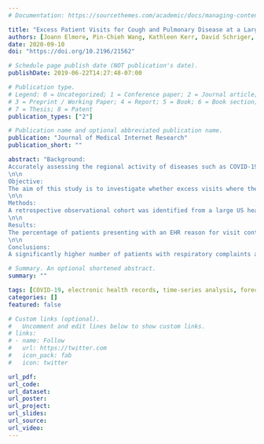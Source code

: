 ```yaml
---
# Documentation: https://sourcethemes.com/academic/docs/managing-content/

title: "Excess Patient Visits for Cough and Pulmonary Disease at a Large US Health System in the Months Prior to the COVID-19 Pandemic: Time-Series Analysis"
authors: [Joann Elmore, Pin-Chieh Wang, Kathleen Kerr, David Schriger, Douglas E. Morrison, Oliver Ron Brookmeyer, Michael A Pfeffer, Thomas H Payne, Judith S Currier]
date: 2020-09-10
doi: "https://doi.org/10.2196/21562"

# Schedule page publish date (NOT publication's date).
publishDate: 2019-06-22T14:27:48-07:00

# Publication type.
# Legend: 0 = Uncategorized; 1 = Conference paper; 2 = Journal article;
# 3 = Preprint / Working Paper; 4 = Report; 5 = Book; 6 = Book section;
# 7 = Thesis; 8 = Patent
publication_types: ["2"]

# Publication name and optional abbreviated publication name.
publication: "Journal of Medical Internet Research"
publication_short: ""

abstract: "Background:
Accurately assessing the regional activity of diseases such as COVID-19 is important in guiding public health interventions. Leveraging electronic health records (EHRs) to monitor outpatient clinical encounters may lead to the identification of emerging outbreaks.
\n\n
Objective:
The aim of this study is to investigate whether excess visits where the word “cough” was present in the EHR reason for visit, and hospitalizations with acute respiratory failure were more frequent from December 2019 to February 2020 compared with the preceding 5 years.
\n\n
Methods:
A retrospective observational cohort was identified from a large US health system with 3 hospitals, over 180 clinics, and 2.5 million patient encounters annually. Data from patient encounters from July 1, 2014, to February 29, 2020, were included. Seasonal autoregressive integrated moving average (SARIMA) time-series models were used to evaluate if the observed winter 2019/2020 rates were higher than the forecast 95% prediction intervals. The estimated excess number of visits and hospitalizations in winter 2019/2020 were calculated compared to previous seasons.
\n\n
Results:
The percentage of patients presenting with an EHR reason for visit containing the word “cough” to clinics exceeded the 95% prediction interval the week of December 22, 2019, and was consistently above the 95% prediction interval all 10 weeks through the end of February 2020. Similar trends were noted for emergency department visits and hospitalizations starting December 22, 2019, where observed data exceeded the 95% prediction interval in 6 and 7 of the 10 weeks, respectively. The estimated excess over the 3-month 2019/2020 winter season, obtained by either subtracting the maximum or subtracting the average of the five previous seasons from the current season, was 1.6 or 2.0 excess visits for cough per 1000 outpatient visits, 11.0 or 19.2 excess visits for cough per 1000 emergency department visits, and 21.4 or 39.1 excess visits per 1000 hospitalizations with acute respiratory failure, respectively. The total numbers of excess cases above the 95% predicted forecast interval were 168 cases in the outpatient clinics, 56 cases for the emergency department, and 18 hospitalized with acute respiratory failure.
\n\n
Conclusions:
A significantly higher number of patients with respiratory complaints and diseases starting in late December 2019 and continuing through February 2020 suggests community spread of SARS-CoV-2 prior to established clinical awareness and testing capabilities. This provides a case example of how health system analytics combined with EHR data can provide powerful and agile tools for identifying when future trends in patient populations are outside of the expected ranges."

# Summary. An optional shortened abstract.
summary: ""

tags: [COVID-19, electronic health records, time-series analysis, forecasting]
categories: []
featured: false

# Custom links (optional).
#   Uncomment and edit lines below to show custom links.
# links:
# - name: Follow
#   url: https://twitter.com
#   icon_pack: fab
#   icon: twitter

url_pdf: 
url_code: 
url_dataset:
url_poster: 
url_project: 
url_slides:
url_source:
url_video:
---
```

